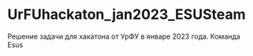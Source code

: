 # UrFUhackaton_jan2023_ESUSteam
Решение задачи для хакатона от УрФУ в январе 2023 года. Команда Esus
